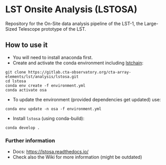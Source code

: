 # LST Onsite Analysis (LSTOSA)

Repository for the On-Site data analysis pipeline of the LST-1, the Large-Sized Telescope prototype of the LST.

## How to use it
* You will need to install anaconda first.
* Create and activate the conda environment including [lstchain](https://github.com/cta-observatory/cta-lstchain):
```
git clone https://gitlab.cta-observatory.org/cta-array-elements/lst/analysis/lstosa.git
cd lstosa
conda env create -f environment.yml
conda activate osa
```

* To update the environment (provided dependencies get updated) use:
```
conda env update -n osa -f environment.yml
```
* Install `lstosa` (using conda-build):
```
conda develop .
```

### Further information

 - Docs: https://lstosa.readthedocs.io/
 - Check also the Wiki for more information (might be outdated)
